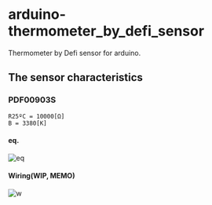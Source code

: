 # arduino-thermometer_by_defi_sensor
Thermometer by Defi sensor for arduino.

## The sensor characteristics
### PDF00903S

```
R25ºC = 10000[Ω]
B = 3380[K]
```

#### eq.
![eq](https://user-images.githubusercontent.com/11486268/62881604-2025a880-bd6b-11e9-86f2-68b08cad765c.png)

#### Wiring(WIP, MEMO)
![w](https://user-images.githubusercontent.com/11486268/63653493-70a7f780-c7a8-11e9-8760-64afc0fed03c.jpg)
